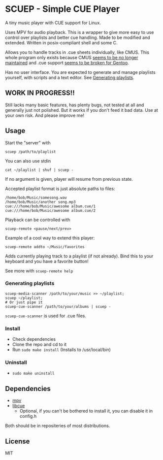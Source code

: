 # SCUEP - Simple CUE Player
A tiny music player with CUE support for Linux.

Uses MPV for audio playback. This is a wrapper to give more easy to use control over playlists and better cue handling. Made to be modified and extended. Written in posix-compliant shell and some C.

Allows you to handle tracks in .cue sheets individually, like CMUS. This whole program only exists because CMUS [seems to be no longer maintained](https://github.com/cmus/cmus/issues/856) and .cue support [seems to be broken for Gentoo](https://github.com/cmus/cmus/issues/886).

Has no user interface. You are expected to generate and manage playlists yourself, with scripts and a text editor. See [Generating playlists](#generating-playlists).

## WORK IN PROGRESS!!
Still lacks many basic features, has plenty bugs, not tested at all and generally just not polished. But it works if you don't feed it bad data. Use at your own risk. And please improve me!


## Usage

Start the "server" with 
```
scuep /path/to/playlist
```
You can also use stdin
```
cat ~/playlist | shuf | scuep -
```
If no argument is given, player will resume from previous state.

Accepted playlist format is just absolute paths to files:
```
/home/bob/Music/somesong.wav
/home/bob/Music/another song.mp3
cue:///home/bob/Music/awesome album.cue/1
cue:///home/bob/Music/awesome album.cue/2
```

Playback can be controlled with 
```
scuep-remote <pause/next/prev>
```

Example of a cool way to extend this player:
```
scuep-remote addto ~/Music/favorites
```
Adds currently playing track to a playlist (if not already). Bind this to your keyboard and you have a favorite button!

See more with ``scuep-remote help``

### Generating playlists
```
scuep-media-scanner /path/to/your/music >> ~/playlist;
scuep ~/playlist;
# Or just pipe it
scuep-cue-scanner /path/to/your/albums | scuep -
```
``scuep-cue-scanner`` is used for .cue files.

### Install
- Check dependencies
- Clone the repo and cd to it
- Run ``sudo make install`` (Installs to /usr/local/bin)

### Uninstall
- ``sudo make uninstall``

## Dependencies
- [mpv](https://github.com/mpv-player/mpv)
- [libcue](https://github.com/lipnitsk/libcue) 
  - Optional, if you can't be bothered to install it, you can disable it in config.h

Both should be in repositeries of most distributions.

## License
MIT
